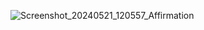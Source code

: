 ![Screenshot_20240521_120557_Affirmation](https://github.com/Labanane1/Affirmations/assets/143994406/4472c030-8c42-4424-a59e-cc940c110e5e)
